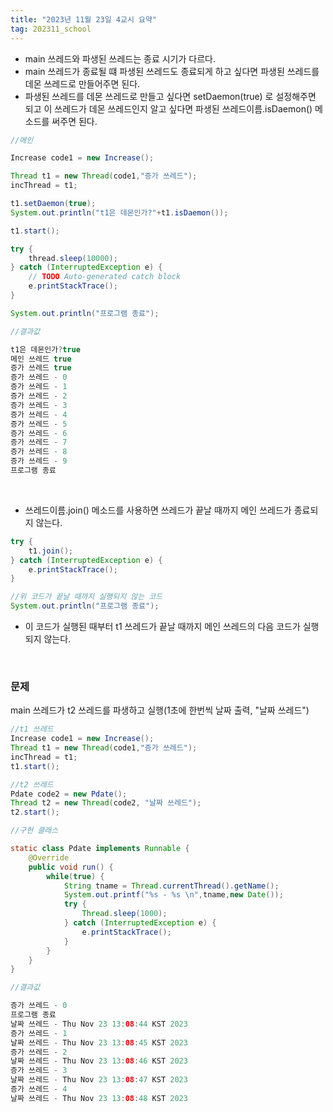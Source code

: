 ```yaml
---
title: "2023년 11월 23일 4교시 요약"
tag: 202311_school
---
```


- main 쓰레드와 파생된 쓰레드는 종료 시기가 다르다.
- main 쓰레드가 종료될 떄 파생된 쓰레드도 종료되게 하고 싶다면 파생된 쓰레드를 데몬 쓰레드로 만들어주면 된다. 
- 파생된 쓰레드를 데몬 쓰레드로 만들고 싶다면 setDaemon(true) 로 설정해주면 되고 이 쓰레드가 데몬 쓰레드인지 알고 싶다면 파생된 쓰레드이름.isDaemon() 메소드를 써주면 된다.

```java
//메인

Increase code1 = new Increase();

Thread t1 = new Thread(code1,"증가 쓰레드");
incThread = t1;

t1.setDaemon(true);
System.out.println("t1은 데몬인가?"+t1.isDaemon());

t1.start();

try {
    thread.sleep(10000);
} catch (InterruptedException e) {
    // TODO Auto-generated catch block
    e.printStackTrace();
}

System.out.println("프로그램 종료");
```

```java
//결과값

t1은 데몬인가?true
메인 쓰레드 true 
증가 쓰레드 true 
증가 쓰레드 - 0 
증가 쓰레드 - 1 
증가 쓰레드 - 2 
증가 쓰레드 - 3 
증가 쓰레드 - 4 
증가 쓰레드 - 5 
증가 쓰레드 - 6 
증가 쓰레드 - 7 
증가 쓰레드 - 8 
증가 쓰레드 - 9 
프로그램 종료
```

<br>

- 쓰레드이름.join() 메소드를 사용하면 쓰레드가 끝날 때까지 메인 쓰레드가 종료되지 않는다.

```java
try {
    t1.join();
} catch (InterruptedException e) {
    e.printStackTrace();
}

//위 코드가 끝날 때까지 실행되지 않는 코드
System.out.println("프로그램 종료");
```
- 이 코드가 실행된 때부터 t1 쓰레드가 끝날 때까지 메인 쓰레드의 다음 코드가 실행되지 않는다.

<br>

### 문제

main 쓰레드가 t2 쓰레드를 파생하고 실행(1초에 한번씩 날짜 출력, "날짜 쓰레드")
  
```java
//t1 쓰레드
Increase code1 = new Increase();
Thread t1 = new Thread(code1,"증가 쓰레드");
incThread = t1;
t1.start();

//t2 쓰레드
Pdate code2 = new Pdate();
Thread t2 = new Thread(code2, "날짜 쓰레드");
t2.start();
```

```java
//구현 클래스

static class Pdate implements Runnable {
    @Override
    public void run() {
        while(true) {
            String tname = Thread.currentThread().getName();
            System.out.printf("%s - %s \n",tname,new Date());
            try {
                Thread.sleep(1000);
            } catch (InterruptedException e) {
                e.printStackTrace();
            }
        }			
    }	
}
```

```java
//결과값

증가 쓰레드 - 0 
프로그램 종료
날짜 쓰레드 - Thu Nov 23 13:08:44 KST 2023 
증가 쓰레드 - 1 
날짜 쓰레드 - Thu Nov 23 13:08:45 KST 2023 
증가 쓰레드 - 2 
날짜 쓰레드 - Thu Nov 23 13:08:46 KST 2023 
증가 쓰레드 - 3 
날짜 쓰레드 - Thu Nov 23 13:08:47 KST 2023 
증가 쓰레드 - 4 
날짜 쓰레드 - Thu Nov 23 13:08:48 KST 2023 
```